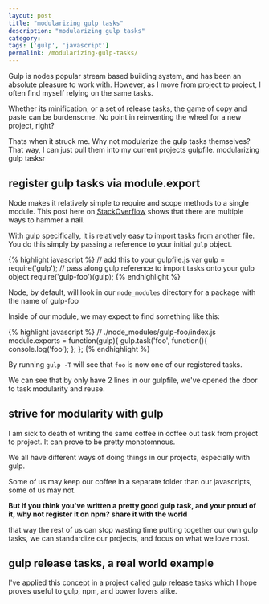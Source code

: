 ```yaml
---
layout: post
title: "modularizing gulp tasks"
description: "modularizing gulp tasks"
category:
tags: ['gulp', 'javascript']
permalink: /modularizing-gulp-tasks/
---
```


Gulp is nodes popular stream based building system, and has been an absolute pleasure to work with. However, as I move from project to project, I often find myself relying on the same tasks.

Whether its minification, or a set of release tasks, the game of copy and paste can be burdensome. No point in reinventing the wheel for a new project, right?

Thats when it struck me. Why not modularize the gulp tasks themselves? That way, I can just pull them into my current projects gulpfile.
modularizing gulp tasksr

## register gulp tasks via module.export

Node makes it relatively simple to require and scope methods to a single module. This post here on [StackOverflow](http://stackoverflow.com/questions/5797852/in-node-js-how-do-i-include-functions-from-my-other-files) shows that there are multiple ways to hammer a nail.

With gulp specifically, it is relatively easy to import tasks from another file. You do this simply by passing a reference to your initial `gulp` object.

{% highlight javascript %}
// add this to your gulpfile.js
var gulp = require('gulp');
// pass along gulp reference to import tasks onto your gulp object
require('gulp-foo')(gulp);
{% endhighlight %}

Node, by default, will look in our `node_modules` directory for a package with the name of gulp-foo

Inside of our module, we may expect to find something like this:

{% highlight javascript %}
// ./node_modules/gulp-foo/index.js
module.exports = function(gulp){
  gulp.task('foo', function(){
    console.log('foo');
  };
};
{% endhighlight %}

By running `gulp -T` will see that `foo` is now one of our registered tasks.

We can see that by only have 2 lines in our gulpfile, we've opened the door to task modularity and reuse.

## strive for modularity with gulp
I am sick to death of writing the same coffee in coffee out task from project to project. It can prove to be pretty monotomnous.

We all have different ways of doing things in our projects, especially with gulp.

Some of us may keep our coffee in a separate folder than our javascripts, some of us may not.

 __But if you think you've written a pretty good gulp task, and your proud of it, why not register it on npm? share it with the world__

that way the rest of us can stop wasting time putting together our own gulp tasks, we can standardize our projects, and focus on what we love most.

## gulp release tasks, a real world example

I've applied this concept in a project called [gulp release tasks](https://github.com/lfender6445/gulp-release-tasks) which I hope proves useful to gulp, npm, and bower lovers alike.

